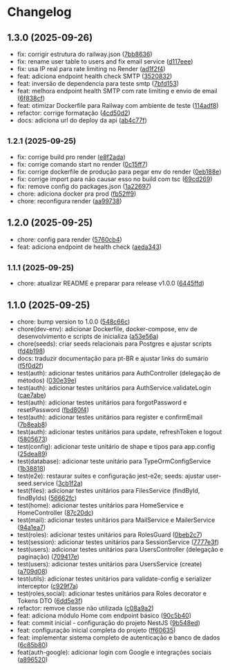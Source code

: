 # Changelog

## 1.3.0 (2025-09-26)

* fix: corrigir estrutura do railway.json ([7bb8636](https://github.com/uisam00/conectar-backend/commit/7bb8636))
* fix: rename user table to users and fix email service ([d117eee](https://github.com/uisam00/conectar-backend/commit/d117eee))
* fix: usa IP real para rate limiting no Render ([ad1f2f4](https://github.com/uisam00/conectar-backend/commit/ad1f2f4))
* feat: adiciona endpoint health check SMTP ([3520832](https://github.com/uisam00/conectar-backend/commit/3520832))
* feat: inversão de dependencia para teste smtp ([7bfd153](https://github.com/uisam00/conectar-backend/commit/7bfd153))
* feat: melhora endpoint health SMTP com rate limiting e envio de email ([6f838cf](https://github.com/uisam00/conectar-backend/commit/6f838cf))
* feat: otimizar Dockerfile para Railway com ambiente de teste ([114adf8](https://github.com/uisam00/conectar-backend/commit/114adf8))
* refactor: corrige formatação ([4cd50d2](https://github.com/uisam00/conectar-backend/commit/4cd50d2))
* docs: adiciona url do deploy da api ([ab4c77f](https://github.com/uisam00/conectar-backend/commit/ab4c77f))

## <small>1.2.1 (2025-09-25)</small>

* fix: corrige build pro render ([e8f2ada](https://github.com/uisam00/conectar-backend/commit/e8f2ada))
* fix: corrige comando start no render ([0c15ff7](https://github.com/uisam00/conectar-backend/commit/0c15ff7))
* fix: corrige dockerfile de produção para pegar env do render ([0eb188e](https://github.com/uisam00/conectar-backend/commit/0eb188e))
* fix: corrige import para não causar esso no build com tsc ([69cd269](https://github.com/uisam00/conectar-backend/commit/69cd269))
* fix: remove config do packages.json ([1a22697](https://github.com/uisam00/conectar-backend/commit/1a22697))
* chore: adiciona docker pra prod ([fb52ff9](https://github.com/uisam00/conectar-backend/commit/fb52ff9))
* chore: reconfigura render ([aa99738](https://github.com/uisam00/conectar-backend/commit/aa99738))

## 1.2.0 (2025-09-25)

* chore: config para render ([5760cb4](https://github.com/uisam00/conectar-backend/commit/5760cb4))
* feat: adiciona endpoint de health check ([aeda343](https://github.com/uisam00/conectar-backend/commit/aeda343))

## <small>1.1.1 (2025-09-25)</small>

* chore: atualizar README e preparar para release v1.0.0 ([6445ffd](https://github.com/uisam00/conectar-backend/commit/6445ffd))

## 1.1.0 (2025-09-25)

* chore: bump version to 1.0.0 ([548c66c](https://github.com/uisam00/conectar-backend/commit/548c66c))
* chore(dev-env): adicionar Dockerfile, docker-compose, env de desenvolvimento e scripts de inicializa ([a53e56a](https://github.com/uisam00/conectar-backend/commit/a53e56a))
* chore(seeds): criar seeds relacionais para Postgres e ajustar scripts ([fd4b198](https://github.com/uisam00/conectar-backend/commit/fd4b198))
* docs: traduzir documentação para pt-BR e ajustar links do sumário ([f5f0d2f](https://github.com/uisam00/conectar-backend/commit/f5f0d2f))
* test(auth): adicionar testes unitários para AuthController (delegação de métodos) ([030e39e](https://github.com/uisam00/conectar-backend/commit/030e39e))
* test(auth): adicionar testes unitários para AuthService.validateLogin ([cae7abe](https://github.com/uisam00/conectar-backend/commit/cae7abe))
* test(auth): adicionar testes unitários para forgotPassword e resetPassword ([fbd80f4](https://github.com/uisam00/conectar-backend/commit/fbd80f4))
* test(auth): adicionar testes unitários para register e confirmEmail ([7b8eab8](https://github.com/uisam00/conectar-backend/commit/7b8eab8))
* test(auth): adicionar testes unitários para update, refreshToken e logout ([5805673](https://github.com/uisam00/conectar-backend/commit/5805673))
* test(config): adicionar teste unitário de shape e tipos para app.config ([25dea89](https://github.com/uisam00/conectar-backend/commit/25dea89))
* test(database): adicionar teste unitário para TypeOrmConfigService ([1b38818](https://github.com/uisam00/conectar-backend/commit/1b38818))
* test(e2e): restaurar suites e configuração jest-e2e; seeds: ajustar user-seed.service ([3cb1f2a](https://github.com/uisam00/conectar-backend/commit/3cb1f2a))
* test(files): adicionar testes unitários para FilesService (findById, findByIds) ([56662fc](https://github.com/uisam00/conectar-backend/commit/56662fc))
* test(home): adicionar testes unitários para HomeService e HomeController ([87c20dc](https://github.com/uisam00/conectar-backend/commit/87c20dc))
* test(mail): adicionar testes unitários para MailService e MailerService ([94a1ea7](https://github.com/uisam00/conectar-backend/commit/94a1ea7))
* test(roles): adicionar testes unitários para RolesGuard ([0beb2c7](https://github.com/uisam00/conectar-backend/commit/0beb2c7))
* test(session): adicionar testes unitários para SessionService ([7777e3f](https://github.com/uisam00/conectar-backend/commit/7777e3f))
* test(users): adicionar testes unitários para UsersController (delegação e paginação) ([709417e](https://github.com/uisam00/conectar-backend/commit/709417e))
* test(users): adicionar testes unitários para UsersService (create) ([a709d08](https://github.com/uisam00/conectar-backend/commit/a709d08))
* test(utils): adicionar testes unitários para validate-config e serializer interceptor ([c929f7a](https://github.com/uisam00/conectar-backend/commit/c929f7a))
* test(roles,social): adicionar testes unitários para Roles decorator e Tokens DTO ([6dd5e3f](https://github.com/uisam00/conectar-backend/commit/6dd5e3f))
* refactor: remvoe classe não utilizada ([c08a9a2](https://github.com/uisam00/conectar-backend/commit/c08a9a2))
* feat: adiciona módulo Home com endpoint básico ([90c5b40](https://github.com/uisam00/conectar-backend/commit/90c5b40))
* feat: commit inicial - configuração do projeto NestJS ([9b548ed](https://github.com/uisam00/conectar-backend/commit/9b548ed))
* feat: configuração inicial completa do projeto ([ff60635](https://github.com/uisam00/conectar-backend/commit/ff60635))
* feat: implementar sistema completo de autenticação e banco de dados ([6c85b80](https://github.com/uisam00/conectar-backend/commit/6c85b80))
* feat(auth-google): adicionar login com Google e integrações sociais ([a896520](https://github.com/uisam00/conectar-backend/commit/a896520))
